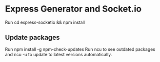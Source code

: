 # Express Generator and Socket.io
Run cd express-socketio && npm install
## Update packages
Run npm install -g npm-check-updates
Run ncu to see outdated packages and ncu -u to update to latest versions automatically.



